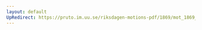 ```yaml
---
layout: default
UpRedirect: https://pruto.im.uu.se/riksdagen-motions-pdf/1869/mot_1869__ak__324/mot_1869__ak__324-002.pdf
---
```

